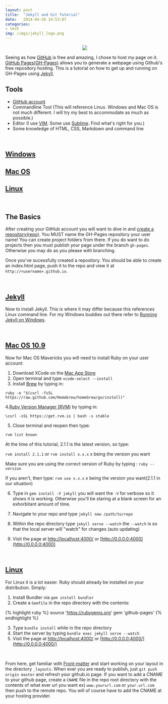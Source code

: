 ```yaml
---
layout: post
title:  "Jekyll and Git Tutorial"
date:   2014-04-26 14:53:07
categories:
- tech
img: /imgs/jekyll_logo.png
---
```


<div style='text-align:center;'>
  <img src='{{site.base}}/imgs/jekyll_logo.png' width='auto' height='auto'/>
</div>

Seeing as how [GitHub][GitHub] is free and amazing, I chose to host my page on it. [GitHub Pages(GH-Pages)][GH-Pages] allows you to generate a webpage using Github's free repository hosting. This is a tutorial on how to get up and running on GH-Pages using [Jekyll][Jekyll].

Tools
---

- [GitHub account](https://github.com/join)
- Commandline Tool (This will reference Linux. Windows and Mac OS is not much different. I will try my best to accommodate as much as possible.)
- Editor (I use [VIM](http://www.vim.org/download.php). Some use [Sublime](http://www.sublimetext.com/). Find what's right for you.)
- Some knowledge of HTML, CSS, Markdown and command line

<br/>

[Windows](#windows)
-
[Mac OS](#macos) 
-
[Linux](#linux)
-

</br>

The Basics
---

After creating your GitHub account you will want to dive in and [create a repository(repo)](https://help.github.com/articles/create-a-repo). You MUST name the GH-Pages repository your user name! You can create project folders from there. If you do want to do projects then you must publish your page under the branch `gh-pages`. Otherwise you may do as you please with branching.

Once you've sucessfully created a repository. You should be able to create an index.html page, push it to the repo and view it at `http://<username>.github.io`.

<br/>

<a name='windows' href='#windows'>Jekyll</a>
---

Now to install Jekyll. This is where it may differ because this references Linux command line. For my Windows buddies out there refer to [Running Jekyll on Windows](http://www.madhur.co.in/blog/2011/09/01/runningjekyllwindows.html). 

<br/>

<a name='macos' href='#macos'>Mac OS 10.9</a>
---
Now for Mac OS Mavericks you will need to install Ruby on your user account:

1. Download XCode on the [Mac App Store](https://itunes.apple.com/us/app/xcode/id497799835?mt=12)
2. Open terminal and type `xcode-select --install`
3. Install [Brew](http://brew.sh/) by typing in:

`ruby -e "$(curl -fsSL https://raw.github.com/Homebrew/homebrew/go/install)"`

4.[Ruby Version Manager (RVM)](https://rvm.io/) by typing in:

`\curl -sSL https://get.rvm.io | bash -s stable`

5. Close terminal and reopen then type:

`rvm list known`

At the time of this tutorial, 2.1.1 is the latest version, so type:

`rvm install 2.1.1` or `rvm install x.x.x` x being the version you want

Make sure you are using the correct version of Ruby by typing : `ruby --version`

If you aren't, then type: `rvm use x.x.x` x being the version you want(2.1.1 in our situation)

6. Type in `gem install -V jekyll` you will want the `-V` for verbose so it shows it is working. Otherwise you'll be staring at a blank screen for an exhorbitant amount of time.

7. Navigate to your repo and type `jekyll new /path/to/repo`

8. Within the repo directory type `jekyll serve --watch` the `--watch` is so that the local server will "watch" for changes (auto updating)

9. Visit the page at [http://localhost:4000/](http://localhost:4000/) or [http://0.0.0.0:4000](http://0.0.0.0:4000)

<br/>

<a name='linux' href='#linux'>Linux</a>
---
For Linux it is a lot easier. Ruby should already be installed on your distribution. Simply:

1. Install Bundler via `gem install bundler`
2. Create a `Gemfile` in the repo directory with the contents:

{% highlight ruby %}
source 'https://rubygems.org'
gem 'github-pages'
{% endhighlight %}

3. Type `bundle install` while in the repo directory
4. Start the server by typing `bundle exec jekyll serve --watch`
5. Visit the page at [http://localhost:4000/](http://localhost:4000/) or [http://0.0.0.0:4000/](http://0.0.0.0:4000/)

<br/>

From here, get familiar with [Front-matter](http://jekyllrb.com/docs/frontmatter/) and start working on your layout in the directory `_layouts`. When ever you are ready to publish, just `git push origin master` and refresh your github.io page. If you want to add a CNAME to your github page, create a `CNAME` file in the repo root directory with the contents of what ever url you want ex) `www.yoururl.com` or `your.url.com` then push to the remote repo. You will of course have to add the CNAME at your hosting provider.

[GitHub]:     https://github.com
[GH-Pages]:   https://pages.github.com
[jekyll]:     http://jekyllrb.com

